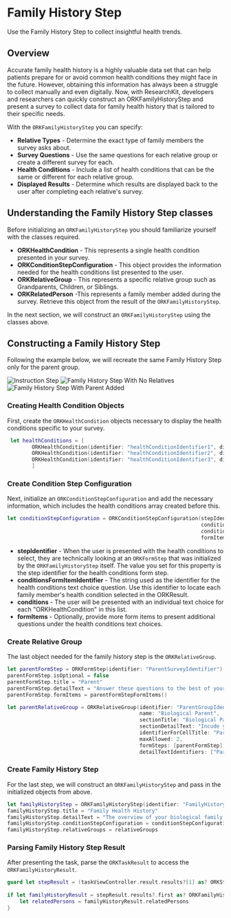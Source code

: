 # Family History Step

Use the Family History Step to collect insightful health trends.

## Overview

Accurate family health history is a highly valuable data set that can help patients prepare for or avoid common health conditions they might face in the future. However, obtaining this information has always been a struggle to collect manually and even digitally. Now, with ResearchKit, developers and researchers can quickly construct an ORKFamilyHistoryStep and present a survey to collect data for family health history that is tailored to their specific needs. 

With the ``ORKFamilyHistoryStep`` you can specify:

- **Relative Types** - Determine the exact type of family members the survey asks about. 
- **Survey Questions** - Use the same questions for each relative group or create a different survey for each.
- **Health Conditions** - Include a list of health conditions that can be the same or different for each relative group.
- **Displayed Results** - Determine which results are displayed back to the user after completing each relative's survey.

## Understanding the Family History Step classes

Before initializing an ``ORKFamilyHistoryStep`` you should familiarize yourself with the classes required. 

- **ORKHealthCondition** - This represents a single health condition presented in your survey.
- **ORKConditionStepConfiguration** - This object provides the information needed for the health conditions list presented to the user. 
- **ORKRelativeGroup** - This represents a specific relative group such as Grandparents, Children, or Siblings.
- **ORKRelatedPerson** -This represents a family member added during the survey. Retrieve this object from the result of the ``ORKFamilyHistoryStep``.

In the next section, we will construct an ``ORKFamilyHistoryStep`` using the classes above.

## Constructing a Family History Step

Following the example below, we will recreate the same Family History Step only for the parent group.

![Instruction Step](family-history-step-instruction-step)
![Family History Step With No Relatives](family-history-step-no-relatives)
![Family History Step With Parent Added](family-history-step-parent-added)

### Creating Health Condition Objects

First, create the ``ORKHealthCondition`` objects necessary to display the health conditions specific to your survey.

```swift
 let healthConditions = [
        ORKHealthCondition(identifier: "healthConditionIdentifier1", displayName: "Diabetes", value: "Diabetes" as NSString),
        ORKHealthCondition(identifier: "healthConditionIdentifier2", displayName: "Heart Attack", value: "Heart Attack" as NSString),
        ORKHealthCondition(identifier: "healthConditionIdentifier3", displayName: "Stroke", value: "Stroke" as NSString)
        ]
```

### Create Condition Step Configuration

Next, initialize an ``ORKConditionStepConfiguration`` and add the necessary information, which includes the health conditions array created before this.

```swift
let conditionStepConfiguration = ORKConditionStepConfiguration(stepIdentifier: "FamilyHistoryConditionStepIdentifier", 
                                                               conditionsFormItemIdentifier: "HealthConditionsFormItemIdentifier",
                                                               conditions: healthConditions,
                                                               formItems: [])
```

- **stepIdentifier** - When the user is presented with the health conditions to select, they are technically looking at an ``ORKFormStep`` that was initialized by the ``ORKFamilyHistoryStep`` itself. The value you set for this property is the step identifier for the health conditions form step.
- **conditionsFormItemIdentifier** - The string used as the identifier for the health conditions text choice question. Use this identifier to locate each family member's health condition selected in the ORKResult.
- **conditions** - The user will be presented with an individual text choice for each "ORKHealthCondition" in this list.
- **formItems** - Optionally, provide more form items to present additional questions under the health conditions text choices.

### Create Relative Group

The last object needed for the family history step is the ``ORKRelativeGroup``. 

```swift
let parentFormStep = ORKFormStep(identifier: "ParentSurveyIdentifier")
parentFormStep.isOptional = false
parentFormStep.title = "Parent"
parentFormStep.detailText = "Answer these questions to the best of your ability."
parentFormStep.formItems = parentFormStepFormItems()

let parentRelativeGroup = ORKRelativeGroup(identifier: "ParentGroupIdentifier",
                                           name: "Biological Parent",
                                           sectionTitle: "Biological Parents",
                                           sectionDetailText: "Incude your blood-related parents.",
                                           identifierForCellTitle: "ParentNameIdentifier",
                                           maxAllowed: 2,
                                           formSteps: [parentFormStep],
                                           detailTextIdentifiers: ["ParentSexAtBirthIdentifier", "ParentVitalStatusIdentifier", "ParentAgeFormItemIdentifier"])
```

### Create Family History Step

For the last step, we will construct an ``ORKFamilyHistoryStep`` and pass in the initialized objects from above.
        
```swift
let familyHistoryStep = ORKFamilyHistoryStep(identifier: "FamilyHistoryStepIdentifier)
familyHistoryStep.title = "Family Health History"
familyHistoryStep.detailText = "The overview of your biological family members can inform health risks and lifestyle."
familyHistoryStep.conditionStepConfiguration = conditionStepConfiguration
familyHistoryStep.relativeGroups = relativeGroups
```

### Parsing Family History Step Result

After presenting the task, parse the ``ORKTaskResult`` to access the ``ORKFamilyHistoryResult``.


```swift
guard let stepResult = (taskViewController.result.results?[1] as? ORKStepResult) else { return }
        
if let familyHistoryResult = stepResult.results?.first as? ORKFamilyHistoryResult {
	let relatedPersons = familyHistoryResult.relatedPersons
}
```
